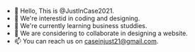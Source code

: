 - 👋 Hello, This is @JustInCase2021.
- 👀 We're interestid in coding and designing.
- 🌱 We're currently learning business studdies.
- 💞️ We are considering to collaborate in designing a website. 
- 📫 You can reach us on caseinjust21@gmail.com.

<!---
JustInCase2021/JustInCase2021 is a ✨ special ✨ repository because its `README.md` (this file) appears on your GitHub profile.
You can click the Preview link to take a look at your changes.
--->
